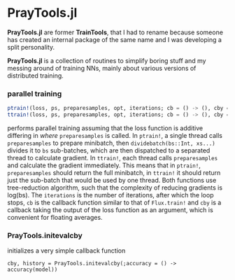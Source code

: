 # PrayTools.jl
**PrayTools.jl** are former **TrainTools**, that I had to rename because someone has created an internal package of the same name and I was developing a split personality.

**PrayTools.jl** is a collection of routines to simplify boring stuff and my messing around of training NNs, mainly about various versions of distributed training.

### parallel training
```julia
ptrain!(loss, ps, preparesamples, opt, iterations; cb = () -> (), cby = (y) ->(), bs = Threads.nthreads())
ttrain!(loss, ps, preparesamples, opt, iterations; cb = () -> (), cby = (y) ->())
```


performs parallel training assuming that the loss function is additive differing in *where* `preparesamples` is called. In `ptrain!`, a single thread calls `preparesamples` to prepare minibatch, then `dividebatch(bs::Int, xs...)` divides it to `bs` sub-batches, which are then dispatched to a separated thread to calculate gradient. In `ttrain!`, each thread calls `preparesamples` and calculate the gradient immediately. This means that in `ptrain!`, `preparesamples` should return the full minibatch, in `ttrain!` it should return just the sub-batch that would be used by one thread. Both functions use tree-reduction algorithm, such that the complexity of reducing gradients is log(bs). The `iterations` is the number of iterations, after which the loop stops, `cb` is the callback function similar to that of `Flux.train!` and `cby` is a callback taking the output of the loss function as an argument, which is convenient for floating averages.

### PrayTools.initevalcby
initializes a very simple callback function
```
cby, history = PrayTools.initevalcby(;accuracy = () -> accuracy(model))
```
